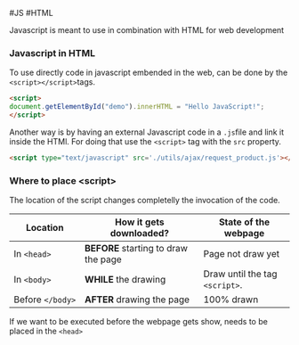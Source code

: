 #JS #HTML 

Javascript is meant to use in combination with HTML for web development

### Javascript in HTML

To use directly code in javascript embended in the web, can be done by the `<script></script>`tags. 
```HTML
<script>  
document.getElementById("demo").innerHTML = "Hello JavaScript!";  
</script>
```

Another way is by having an external Javascript code in a `.js`file and link it inside the HTMl. 
For doing that use the `<script>` tag with the `src` property. 

```HTML
<script type="text/javascript" src='./utils/ajax/request_product.js'></script>
```
### Where to place \<script\>

The location of the script changes completelly the invocation of the code. 

|Location| How it gets downloaded? |State of the webpage|
|---|---|---|
|In `<head>`|**BEFORE** starting to draw the page|Page not draw yet|
|In `<body>`|**WHILE** the drawing|Draw until the tag `<script>`.|
|Before `</body>`|**AFTER** drawing the page|100% drawn|

If we want to be executed before the webpage gets show, needs to be placed in the `<head>`
